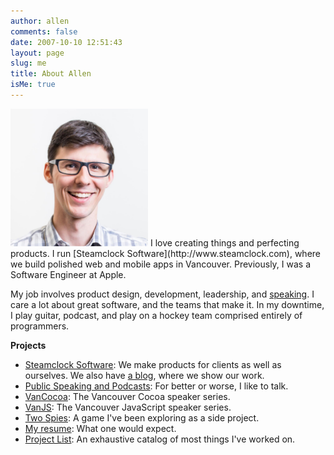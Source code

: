 ```yaml
---
author: allen
comments: false
date: 2007-10-10 12:51:43
layout: page
slug: me
title: About Allen
isMe: true
---
```


<img src='/images/allen-pike-2016.jpg' style='width: 220px;' class='side'>
I love creating things and perfecting products. I run [Steamclock Software](http://www.steamclock.com), where we build polished web and mobile apps in Vancouver. Previously, I was a Software Engineer at Apple.

My job involves product design, development, leadership, and [speaking](/speaking). I care a lot about great software, and the teams that make it. In my downtime, I play guitar, podcast, and play on a hockey team comprised entirely of programmers.

**Projects**

* [Steamclock Software](http://www.steamclock.com/): We make products for clients as well as ourselves. We also have [a blog](http://www.steamclock.com/blog/), where we show our work.
* [Public Speaking and Podcasts](/speaking/): For better or worse, I like to talk.
* [VanCocoa](http://www.vancocoa.com/): The Vancouver Cocoa speaker series.
* [VanJS](http://www.vanjs.com/): The Vancouver JavaScript speaker series.
* [Two Spies](https://www.steamclock.com/spies/): A game I've been exploring as a side project.
* [My resume](/resume/): What one would expect.
* [Project List](/projects/): An exhaustive catalog of most things I've worked on.
